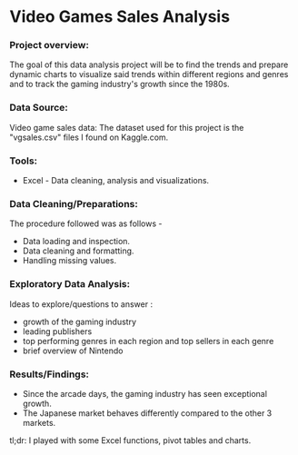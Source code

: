 # Video Games Sales Analysis
### Project overview:
The goal of this data analysis project will be to find the trends and prepare dynamic charts to visualize said trends within different regions and genres and to track the gaming industry's growth since the 1980s.
### Data Source:
Video game sales data: The dataset used for this project is the "vgsales.csv" files I found on Kaggle.com. 
### Tools:
- Excel - Data cleaning, analysis and visualizations.
### Data Cleaning/Preparations:
The procedure followed was as follows -
- Data loading and inspection.
- Data cleaning and formatting.
- Handling missing values.
### Exploratory Data Analysis:
Ideas to explore/questions to answer :
- growth of the gaming industry
- leading publishers
- top performing genres in each region and top sellers in each genre
- brief overview of Nintendo
### Results/Findings:
- Since the arcade days, the gaming industry has seen exceptional growth.
- The Japanese market behaves differently compared to the other 3 markets.

tl;dr: I played with some Excel functions, pivot tables and charts.
